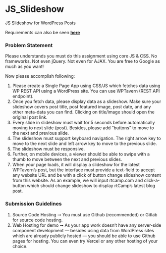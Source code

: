# JS_Slideshow
JS Slideshow for WordPress Posts

Requirements can also be seen **[here](https://rtcamp.com/assignments/front-end-engineer/)**

### Problem Statement

Please understands you must do this assignment using core JS & CSS. No frameworks. Not even jQuery. Not even for AJAX. You are free to Google as much as you want!

Now please accomplish following:

1. Please create a Single Page App using CSS/JS which fetches data using WP REST API using a WordPress site. You can use WPTavern (REST API endpoint).
2. Once you fetch data, please display data as a slideshow. Make sure your slideshow covers post title, post featured image, post date, and any other meta-data you can find. Clicking on title/image should open the original post link.
3. Every slide in slideshow must wait for 5 seconds before automatically moving to next slide (post). Besides, please add “buttons” to move to the next and previous slide.
4. The slideshow must support keyboard navigation. The right arrow key to move to the next slide and left arrow key to move to the previous slide.
5. The slideshow must be responsive.
6. Further, on mobile devices, a viewer should be able to swipe with a thumb to move between the next and previous slides.
7. When your page loads, it will display a slideshow for the latest WPTavern’s post, but the interface must provide a text-field to accept any website URL and be with a click of button change slideshow content from this website. As an example, we will input rtcamp.com and click-a-button which should change slideshow to display rtCamp’s latest blog post.

### Submission Guidelines

1. Source Code Hosting ➞ You must use Github (recommended) or Gitlab for source code hosting.
2. Web Hosting for demo ➞ As your app work doesn’t have any server-side component development — besides using data from WordPress sites which are already publicly hosted — you should be able to use Github pages for hosting. You can even try Vercel or any other hosting of your choice.
